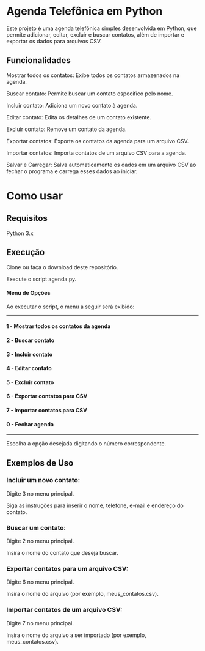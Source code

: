 # Agenda Telefônica em Python

Este projeto é uma agenda telefônica simples desenvolvida em Python, que permite adicionar, editar, excluir e buscar contatos, além de importar e exportar os dados para arquivos CSV.

## Funcionalidades

Mostrar todos os contatos: Exibe todos os contatos armazenados na agenda.

Buscar contato: Permite buscar um contato específico pelo nome.

Incluir contato: Adiciona um novo contato à agenda.

Editar contato: Edita os detalhes de um contato existente.

Excluir contato: Remove um contato da agenda.

Exportar contatos: Exporta os contatos da agenda para um arquivo CSV.

Importar contatos: Importa contatos de um arquivo CSV para a agenda.

Salvar e Carregar: Salva automaticamente os dados em um arquivo CSV ao fechar o programa e carrega esses dados ao iniciar.

# Como usar
## Requisitos
Python 3.x

## Execução
Clone ou faça o download deste repositório.

Execute o script agenda.py.
#### Menu de Opções
Ao executar o script, o menu a seguir será exibido:

--------------------------------------------------
#### 1 - Mostrar todos os contatos da agenda
#### 2 - Buscar contato
#### 3 - Incluir contato
#### 4 - Editar contato
#### 5 - Excluir contato
#### 6 - Exportar contatos para CSV
#### 7 - Importar contatos para CSV
#### 0 - Fechar agenda 

--------------------------------------------------
Escolha a opção desejada digitando o número correspondente.

## Exemplos de Uso
### Incluir um novo contato:
Digite 3 no menu principal.

Siga as instruções para inserir o nome, telefone, e-mail e endereço do contato.

### Buscar um contato:
Digite 2 no menu principal.

Insira o nome do contato que deseja buscar.

### Exportar contatos para um arquivo CSV:
Digite 6 no menu principal.

Insira o nome do arquivo (por exemplo, meus_contatos.csv).

### Importar contatos de um arquivo CSV:
Digite 7 no menu principal.

Insira o nome do arquivo a ser importado (por exemplo, meus_contatos.csv).
